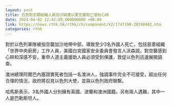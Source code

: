 ```yaml
---
layout: post
title: 白宮對志願組織人員加沙疑遭以軍空襲死亡感到心碎
date: 2024-04-02 12:42:05.000000000 +08:00
link: https://news.rthk.hk/rthk/ch/component/k2/1747190-20240402.htm
categories: rthk
---
```


對於以色列軍隊被指空襲加沙地帶中部，導致至少3名外國人死亡，包括慈善組織「世界中央廚房」工作人員，美國白宮國家安全委員會發言人沃森說，對空襲感到心碎和深感不安，重申人道主義援助人員必須受到保護，敦促以色列迅速展開調查。

澳洲總理阿爾巴內塞證實死者包括一名澳洲人，強調事件完全不可接受，超出任何合理的情況，政府將召見以色列大使，並與以色列政府聯繫。

哈馬斯表示，3名外國人分別擁有英國、波蘭和澳洲國籍。另有兩人遇難，其中一人是巴勒斯坦人。
